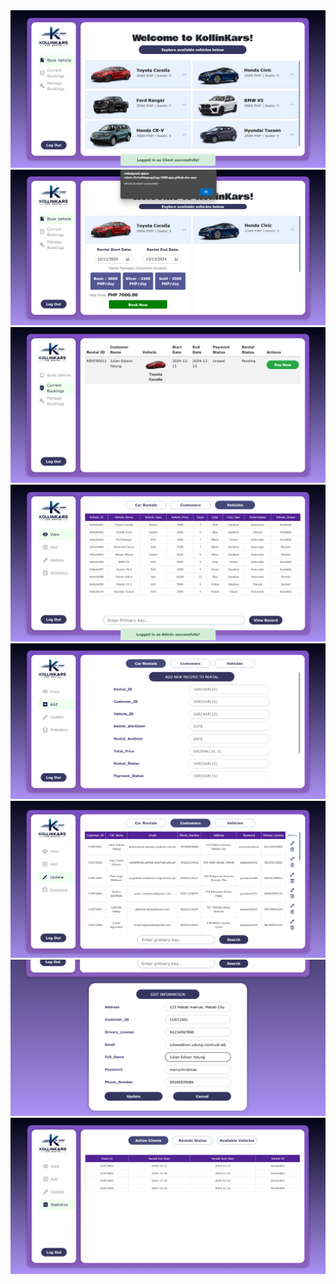 <img src="https://github.com/jeayuun/KollinKars-Car-Rental-System/blob/main/static/image/cust1.png">
<img src="https://github.com/jeayuun/KollinKars-Car-Rental-System/blob/main/static/image/cust2.png">
<img src="https://github.com/jeayuun/KollinKars-Car-Rental-System/blob/main/static/image/cust3.png">
<img src="https://github.com/jeayuun/KollinKars-Car-Rental-System/blob/main/static/image/adm1.png">
<img src="https://github.com/jeayuun/KollinKars-Car-Rental-System/blob/main/static/image/adm2.png">
<img src="https://github.com/jeayuun/KollinKars-Car-Rental-System/blob/main/static/image/adm3.png">
<img src="https://github.com/jeayuun/KollinKars-Car-Rental-System/blob/main/static/image/adm4.png">
<img src="https://github.com/jeayuun/KollinKars-Car-Rental-System/blob/main/static/image/adm5.png">
